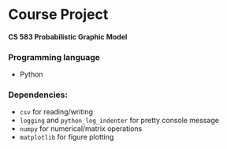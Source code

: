Course Project
==============

#### CS 583 Probabilistic Graphic Model

### Programming language

* Python


### Dependencies:

* `csv` for reading/writing
* `logging` and `python_log_indenter` for pretty console message
* `numpy` for numerical/matrix operations
* `matplotlib` for figure plotting

